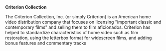 <!-- markdownlint-disable MD041-->
**Criterion Collection**<br>

The Criterion Collection, Inc. (or simply Criterion) is an American home video distribution company that focuses on licensing "important classic and contemporary films" and selling them to film aficionados. Criterion has helped to standardize characteristics of home video such as film restoration, using the letterbox format for widescreen films, and adding bonus features and commentary tracks
<!-- markdownlint-enable MD041-->
